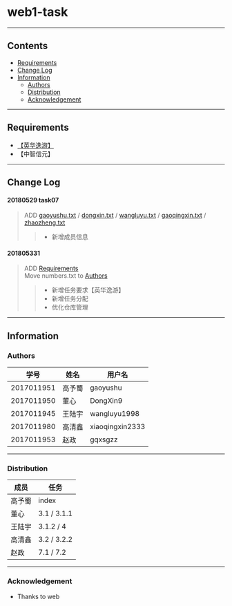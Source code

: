 # web1-task
----
## Contents
* [Requirements](#requirements)
* [Change Log](#change-Log)
* [Information](#information)
  * [Authors](#authors)
  * [Distribution](#distribution)
  * [Acknowledgement](#acknowledgement)
----
## Requirements
* [【英华逸游】](https://github.com/gaoyushu/web1-task/tree/master/Requirements/%E8%8B%B1%E5%8D%8E%E9%80%B8%E6%B8%B8)
* 【中智信元】
----
## Change Log
#### 20180529 task07
> ADD [gaoyushu.txt](/Authors/gaoyushu.txt) / [dongxin.txt](/Authors/dongxin.txt) / [wangluyu.txt](/Authors/wangluyu.txt) / [gaoqingxin.txt](/Authors/gaoqingxin.txt) / [zhaozheng.txt](/Authors/zhaozheng.txt)
>> * 新增成员信息
#### 201805331
> ADD [Requirements](Requirements)  
> Move numbers.txt to [Authors](Authors)
>> * 新增任务要求【英华逸游】
>> * 新增任务分配
>> * 优化仓库管理
----
## Information
### Authors
学号|姓名|用户名
----|----|----
2017011951|高予蜀|gaoyushu
2017011950|董心|DongXin9
2017011945|王陆宇|wangluyu1998
2017011980|高清鑫|xiaoqingxin2333
2017011953|赵政|gqxsgzz
----
### Distribution
成员|任务
----|----
高予蜀|index
董心|3.1 / 3.1.1
王陆宇|3.1.2 / 4
高清鑫|3.2 / 3.2.2
赵政|7.1 / 7.2
----
### Acknowledgement
* Thanks to web
